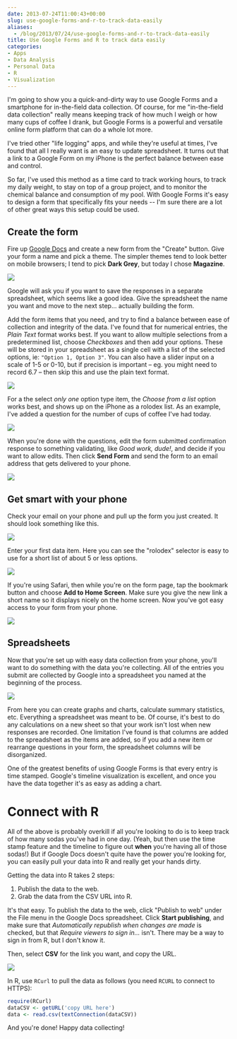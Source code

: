 ```yaml
---
date: 2013-07-24T11:00:43+00:00
slug: use-google-forms-and-r-to-track-data-easily
aliases:
  - /blog/2013/07/24/use-google-forms-and-r-to-track-data-easily
title: Use Google Forms and R to track data easily
categories:
- Apps
- Data Analysis
- Personal Data
- R
- Visualization
---
```


I'm going to show you a quick-and-dirty way to use Google Forms and a smartphone for in-the-field data collection. Of course, for me "in-the-field data collection" really means keeping track of how much I weigh or how many cups of coffee I drank, but Google Forms is a powerful and versatile online form platform that can do a whole lot more.

<!-- more -->I've tried other "life logging" apps, and while they're useful at times, I've found that all I really want is an easy to update spreadsheet. It turns out that a link to a Google Form on my iPhone is the perfect balance between ease and control.

So far, I've used this method as a time card to track working hours, to track my daily weight, to stay on top of a group project, and to monitor the chemical balance and consumption of my pool. With Google Forms it's easy to design a form that specifically fits your needs -- I'm sure there are a lot of other great ways this setup could be used.


## Create the form


Fire up [Google Docs](http://docs.google.com) and create a new form from the "Create" button. Give your form a name and pick a theme. The simpler themes tend to look better on mobile browsers; I tend to pick **Dark Grey**, but today I chose **Magazine**.

![](NewForm.png)

Google will ask you if you want to save the responses in a separate spreadsheet, which seems like a good idea. Give the spreadsheet the name you want and move to the next step... actually building the form.

Add the form items that you need, and try to find a balance between ease of collection and integrity of the data. I've found that for numerical entries, the _Plain Text_ format works best. If you want to allow multiple selections from a predetermined list, choose _Checkboxes_ and then add your options. These will be stored in your spreadsheet as a single cell with a list of the selected options, ie: `"Option 1, Option 3"`. You can also have a slider input on a scale of 1-5 or 0-10, but if precision is important – eg. you might need to record 6.7 – then skip this and use the plain text format.

![](NewItem.png)

For a the select _only one_ option type item, the _Choose from a list_ option works best, and shows up on the iPhone as a rolodex list. As an example, I've added a question for the number of cups of coffee I've had today.

![](ChooseFromList1.png)

When you're done with the questions, edit the form submitted confirmation response to something validating, like _Good work, dude!_, and decide if you want to allow edits. Then click **Send Form** and send the form to an email address that gets delivered to your phone.


![](SendForm1.png)


## Get smart with your phone


Check your email on your phone and pull up the form you just created. It should look something like this.

![](FormOnIPhone.png)

Enter your first data item. Here you can see the "rolodex" selector is easy to use for a short list of about 5 or less options.

![](FormOnIPhone2.png)

If you're using Safari, then while you're on the form page, tap the bookmark button and choose **Add to Home Screen**. Make sure you give the new link a short name so it displays nicely on the home screen. Now you've got easy access to your form from your phone.

![](OnHomePage.png)


## Spreadsheets


Now that you're set up with easy data collection from your phone, you'll want to do something with the data you're collecting. All of the entries you submit are collected by Google into a spreadsheet you named at the beginning of the process.

![](SpreadsheetResponses.png)

From here you can create graphs and charts, calculate summary statistics, etc. Everything a spreadsheet was meant to be. Of course, it's best to do any calculations on a new sheet so that your work isn't lost when new responses are recorded. One limitation I've found is that columns are added to the spreadsheet as the items are added, so if you add a new item or rearrange questions in your form, the spreadsheet columns will be disorganized.

One of the greatest benefits of using Google Forms is that every entry is time stamped. Google's timeline visualization is excellent, and once you have the data together it's as easy as adding a chart.


# Connect with R


All of the above is probably overkill if all you're looking to do is to keep track of how many sodas you've had in one day. (Yeah, but then use the time stamp feature and the timeline to figure out **when** you're having all of those sodas!) But if Google Docs doesn't quite have the power you're looking for, you can easily pull your data into R and really get your hands dirty.

Getting the data into R takes 2 steps:

1. Publish the data to the web.
2. Grab the data from the CSV URL into R.

It's that easy. To publish the data to the web, click "Publish to web" under the File menu in the Google Docs spreadsheet. Click **Start publishing**, and make sure that _Automatically republish when changes are made_ is checked, but that _Require viewers to sign in..._ isn't. There may be a way to sign in from R, but I don't know it.

Then, select **CSV** for the link you want, and copy the URL.

![](PublishForm.png)

In R, use `RCurl` to pull the data as follows (you need `RCURL` to connect to HTTPS):

```r
require(RCurl)
dataCSV <- getURL('copy URL here')
data <- read.csv(textConnection(dataCSV))
```

And you're done! Happy data collecting!
